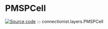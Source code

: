 # PMSPCell

[![Source code](https://img.shields.io/badge/Source-Github-4051b5)](https://github.com/JasonLo/connectionist/blob/main/connectionist/layers.py)
::: connectionist.layers.PMSPCell
